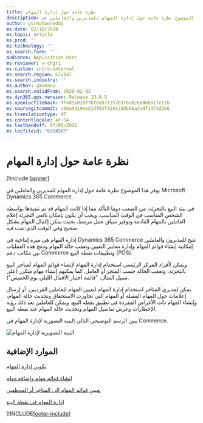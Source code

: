 ```yaml
---
title: نظرة عامة حول إدارة المهام
description: يوفر هذا الموضوع نظرة عامة حول إدارة المهام للمديرين والعاملين في Microsoft Dynamics 365 Commerce.
author: gvrmohanreddy
ms.date: 02/10/2020
ms.topic: article
ms.prod: ''
ms.technology: ''
ms.search.form: ''
audience: Application User
ms.reviewer: v-chgri
ms.custom: intro-internal
ms.search.region: Global
ms.search.industry: ''
ms.author: gmohanv
ms.search.validFrom: 2020-02-03
ms.dyn365.ops.version: Release 10.0.9
ms.openlocfilehash: ffe85a028f7bfda971157b376e82ea86b81fe11b
ms.sourcegitcommit: c08a9d19eed1df03f32442ddb65a2adf1473d3b6
ms.translationtype: HT
ms.contentlocale: ar-SA
ms.lasthandoff: 07/06/2021
ms.locfileid: "6354507"
---
```

# <a name="task-management-overview"></a>نظرة عامة حول إدارة المهام

[!include [banner](includes/banner.md)]

يوفر هذا الموضوع نظرة عامة حول إدارة المهام للمديرين والعاملين في Microsoft Dynamics 365 Commerce.

في بيئة البيع بالتجزئة، من الصعب دوما التأكد مما إذا كانت المهام قد تم تنفيذها بواسطة الشخص المناسب في الوقت المناسب. ويجب أن يكون بإمكان بائعي التجزئة إعلام العاملين بالمهام القادمة وتوفير سياق عمل مرتبط، بحيث يمكن إكمال المهام بشكل صحيح وفي الوقت الذي تمت فيه.

إدارة المهام هي ميزة إنتاجية في Dynamics 365 Commerce تتيح للمديرون والعاملين إمكانية إنشاء قوائم المهام وإدارة معايير التعيين وتعقب حالة المهام ودمج هذه العمليات بين مكاتب دعم Commerce وتطبيقات نقطه البيع (POS).

ويمكن لأفراد المركز الرئيسي استخدام إدارة المهام لإنشاء قوائم المهام لمتاجر البيع بالتجزئة، وتعقب الحالة حسب المتجر أو العامل. كما يمكنهم إنشاء مهام متكرر (على سبيل المثال، "قائمة اختيار الاقفال الليلي يوم الخميس").

يمكن لمديري المتاجر استخدام إدارة المهام لتعيين المهام للعاملين الفرديين، أو إرسال إعلامات حول المهام المقبلة أو المهام التي تجاوزت الاستحقاق وتحديث حالة المهام، وإنشاء المهام ذات الأغراض المفردة في تطبيق نقطه البيع. ويمكن للعاملين بعد ذلك رؤية الإخطارات وعرض تفاصيل المهام وتحديث حالة المهام عند نقطه البيع.

يبين الرسم التوضيحي التالي البنية التصورية لإدارة المهام في Commerce.

![البنية التصويرية لإدارة المهام.](media/Tasks-management-conceptual-architecture.png)

## <a name="additional-resources"></a>الموارد الإضافية

[تكوين إدارة المهام](task-mgmt-configure.md)

[إنشاء قوائم مهام وإضافة مهام](task-mgmt-create-lists.md)

[تعيين قوائم المهام إلى المتاجر أو الموظفين](task-mgmt-assign-lists.md)

[إدارة المهام في نقطة البيع](task-mgmt-POS.md)


[!INCLUDE[footer-include](../includes/footer-banner.md)]

